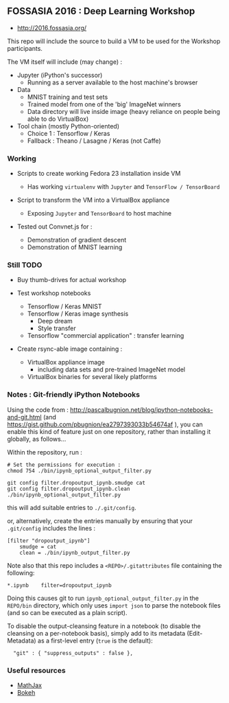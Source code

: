 ## FOSSASIA 2016 : Deep Learning Workshop

*  http://2016.fossasia.org/


This repo will include the source to build a VM to be used for the Workshop participants.

The VM itself will include (may change) : 

* Jupyter (iPython's successor)
  * Running as a server available to the host machine's browser
* Data
  * MNIST training and test sets
  * Trained model from one of the 'big' ImageNet winners
  * Data directory will live inside image (heavy reliance on people being able to do VirtualBox)
* Tool chain (mostly Python-oriented)
  * Choice 1 : Tensorflow / Keras
  * Fallback : Theano / Lasagne / Keras (not Caffe)


### Working 

*  Scripts to create working Fedora 23 installation inside VM
   *  Has working ```virtualenv``` with ```Jupyter``` and ```TensorFlow / TensorBoard```
*  Script to transform the VM into a VirtualBox appliance
   *  Exposing ```Jupyter``` and ```TensorBoard``` to host machine

*  Tested out Convnet.js for :
   *  Demonstration of gradient descent
   *  Demonstration of MNIST learning


### Still TODO 

*  Buy thumb-drives for actual workshop

*  Test workshop notebooks
   *  Tensorflow / Keras MNIST
   *  Tensorflow / Keras image synthesis
      +  Deep dream
      +  Style transfer
   *  Tensorflow "commercial application" : transfer learning

*  Create rsync-able image containing :
   *  VirtualBox appliance image
      +  including data sets and pre-trained ImageNet model
   *  VirtualBox binaries for several likely platforms

   

### Notes : Git-friendly iPython Notebooks

Using the code from : http://pascalbugnion.net/blog/ipython-notebooks-and-git.html (and
https://gist.github.com/pbugnion/ea2797393033b54674af ), 
you can enable this kind of feature just on one repository, 
rather than installing it globally, as follows...

Within the repository, run : 
```
# Set the permissions for execution :
chmod 754 ./bin/ipynb_optional_output_filter.py

git config filter.dropoutput_ipynb.smudge cat
git config filter.dropoutput_ipynb.clean ./bin/ipynb_optional_output_filter.py
```
this will add suitable entries to ``./.git/config``.

or, alternatively, create the entries manually by ensuring that your ``.git/config`` includes the lines :
```
[filter "dropoutput_ipynb"]
	smudge = cat
	clean = ./bin/ipynb_output_filter.py
```

Note also that this repo includes a ``<REPO>/.gitattributes`` file containing the following:
```
*.ipynb    filter=dropoutput_ipynb
```

Doing this causes git to run ``ipynb_optional_output_filter.py`` in the ``REPO/bin`` directory, 
which only uses ``import json`` to parse the notebook files (and so can be executed as a plain script).  

To disable the output-cleansing feature in a notebook (to disable the cleansing on a per-notebook basis), 
simply add to its metadata (Edit-Metadata) as a first-level entry (``true`` is the default): 

```
  "git" : { "suppress_outputs" : false },
```


### Useful resources

* [MathJax](http://nbviewer.ipython.org/github/olgabot/ipython/blob/master/examples/Notebook/Typesetting%20Math%20Using%20MathJax.ipynb)
* [Bokeh](http://bokeh.pydata.org/en/latest/docs/quickstart.html)

